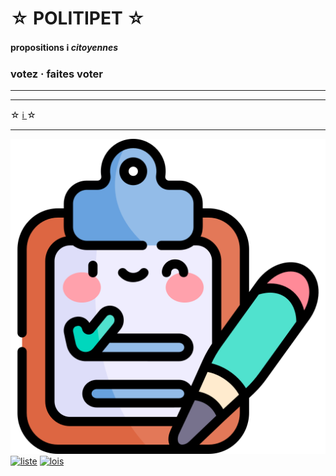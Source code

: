 <div id="header" markdown="1">

☆ POLITIPET ☆
=============

#### propositions <b>ℹ️ </b> _citoyennes_

### votez · faites voter

</div>

-----

<div id="contents"></div>
<script src="main.js"></script>

-----

<div id="footer" markdown="1">

☆ [ℹ️ ](info.md) ☆

-----

[![sondage](favicon.ico)](poll/)
[![liste][logo an]][most voted]
[![lois][logo lois]](commission/lois.md)

</div>


[logo an]: https://www.assemblee-nationale.fr/assets/images/logo_an_square.png
[logo lois]: https://www.assemblee-nationale.fr/var/ezflow_site/storage/images/3/8/8/9/4589883-1-fre-FR/PICTO_AFF_LOIS_300x300.png
[most voted]: https://petitions.assemblee-nationale.fr/initiatives?order=most_voted
